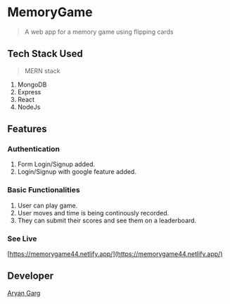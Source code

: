 # MemoryGame
> A web app for a memory game using flipping cards

## Tech Stack Used

> MERN stack
1. MongoDB
2. Express
3. React
4. NodeJs

## Features 

### Authentication 
1. Form Login/Signup added.
2. Login/Signup with google feature added. 

### Basic Functionalities
1. User can play game. 
2. User moves and time is being continously recorded. 
3. They can submit their scores and see them on a leaderboard.

### See Live 
[https://memorygame44.netlify.app/](https://memorygame44.netlify.app/)

## Developer 
[Aryan Garg](https://github.com/aryan0141)
